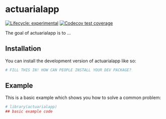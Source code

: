 
<!-- README.md is generated from README.Rmd. Please edit that file -->

# actuarialapp

<!-- badges: start -->

[![Lifecycle:
experimental](https://img.shields.io/badge/lifecycle-experimental-orange.svg)](https://lifecycle.r-lib.org/articles/stages.html#experimental)
[![Codecov test
coverage](https://codecov.io/gh/jimbrig/actuarialapp/branch/main/graph/badge.svg)](https://app.codecov.io/gh/jimbrig/actuarialapp?branch=main)
<!-- badges: end -->

The goal of actuarialapp is to …

## Installation

You can install the development version of actuarialapp like so:

``` r
# FILL THIS IN! HOW CAN PEOPLE INSTALL YOUR DEV PACKAGE?
```

## Example

This is a basic example which shows you how to solve a common problem:

``` r
# library(actuarialapp)
## basic example code
```
